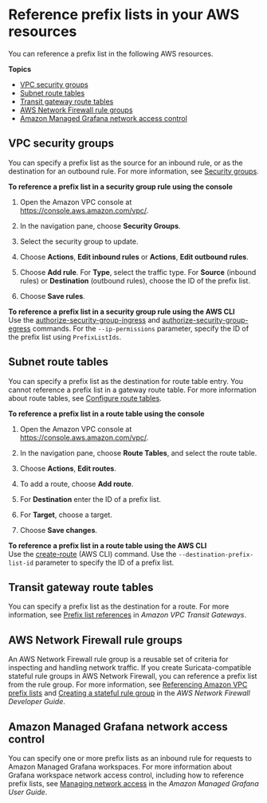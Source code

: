 # Reference prefix lists in your AWS resources<a name="managed-prefix-lists-referencing"></a>

You can reference a prefix list in the following AWS resources\.

**Topics**
+ [VPC security groups](#prefix-list-vpc-security-group)
+ [Subnet route tables](#prefix-list-subnet-route-table)
+ [Transit gateway route tables](#prefix-list-tgw-route-table)
+ [AWS Network Firewall rule groups](#prefix-list-nfw-rule-groups)
+ [Amazon Managed Grafana network access control](#prefix-list-grafana)

## VPC security groups<a name="prefix-list-vpc-security-group"></a>

You can specify a prefix list as the source for an inbound rule, or as the destination for an outbound rule\. For more information, see [Security groups](vpc-security-groups.md)\.

**To reference a prefix list in a security group rule using the console**

1. Open the Amazon VPC console at [https://console\.aws\.amazon\.com/vpc/](https://console.aws.amazon.com/vpc/)\.

1. In the navigation pane, choose **Security Groups**\.

1. Select the security group to update\. 

1. Choose **Actions**, **Edit inbound rules** or **Actions**, **Edit outbound rules**\.

1. Choose **Add rule**\. For **Type**, select the traffic type\. For **Source** \(inbound rules\) or **Destination** \(outbound rules\), choose the ID of the prefix list\. 

1. Choose **Save rules**\.

**To reference a prefix list in a security group rule using the AWS CLI**  
Use the [authorize\-security\-group\-ingress](https://docs.aws.amazon.com/cli/latest/reference/ec2/authorize-security-group-ingress.html) and [authorize\-security\-group\-egress](https://docs.aws.amazon.com/cli/latest/reference/ec2/authorize-security-group-egress.html) commands\. For the `--ip-permissions` parameter, specify the ID of the prefix list using `PrefixListIds`\.

## Subnet route tables<a name="prefix-list-subnet-route-table"></a>

You can specify a prefix list as the destination for route table entry\. You cannot reference a prefix list in a gateway route table\. For more information about route tables, see [Configure route tables](VPC_Route_Tables.md)\.

**To reference a prefix list in a route table using the console**

1. Open the Amazon VPC console at [https://console\.aws\.amazon\.com/vpc/](https://console.aws.amazon.com/vpc/)\.

1. In the navigation pane, choose **Route Tables**, and select the route table\.

1. Choose **Actions**, **Edit routes**\.

1. To add a route, choose **Add route**\.

1. For **Destination** enter the ID of a prefix list\. 

1. For **Target**, choose a target\.

1. Choose **Save changes**\.

**To reference a prefix list in a route table using the AWS CLI**  
Use the [create\-route](https://docs.aws.amazon.com/cli/latest/reference/ec2/create-route.html) \(AWS CLI\) command\. Use the `--destination-prefix-list-id` parameter to specify the ID of a prefix list\.

## Transit gateway route tables<a name="prefix-list-tgw-route-table"></a>

You can specify a prefix list as the destination for a route\. For more information, see [Prefix list references](https://docs.aws.amazon.com/vpc/latest/tgw/tgw-prefix-lists.html) in *Amazon VPC Transit Gateways*\.

## AWS Network Firewall rule groups<a name="prefix-list-nfw-rule-groups"></a>

An AWS Network Firewall rule group is a reusable set of criteria for inspecting and handling network traffic\. If you create Suricata\-compatible stateful rule groups in AWS Network Firewall, you can reference a prefix list from the rule group\. For more information, see [Referencing Amazon VPC prefix lists](https://docs.aws.amazon.com/network-firewall/latest/developerguide/rule-groups-ip-set-references.html#rule-groups-referencing-prefix-lists) and [Creating a stateful rule group](https://docs.aws.amazon.com/network-firewall/latest/developerguide/rule-group-stateful-creating.html) in the *AWS Network Firewall Developer Guide*\.

## Amazon Managed Grafana network access control<a name="prefix-list-grafana"></a>

You can specify one or more prefix lists as an inbound rule for requests to Amazon Managed Grafana workspaces\. For more information about Grafana workspace network access control, including how to reference prefix lists, see [Managing network access](https://docs.aws.amazon.com/grafana/latest/userguide/AMG-configure-nac.html) in the *Amazon Managed Grafana User Guide*\.
